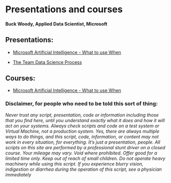 # Presentations and courses 

#### Buck Woody, Applied Data Scientist, Microsoft


## Presentations:

- [Microsoft Artificial Intelligence - What to use When](https://github.com/BuckWoody/presentations/tree/master/ai-whattousewhen)

- [The Team Data Science Process](https://github.com/BuckWoody/presentations/tree/master/tdsp)

## Courses:

- [Microsoft Artificial Intelligence - What to use When](https://github.com/BuckWoody/presentations/tree/master/ai-whattousewhen)

### Disclaimer, for people who need to be told this sort of thing: 

*Never trust any script, presentation, code or information including those that you find here, until you understand exactly what it does and how it will act on your systems. Always check scripts and code on a test system or Virtual Machine, not a production system. Yes, there are always multiple ways to do things, and this script, code, information, or content may not work in every situation, for everything. It’s just a presentation, people. All scripts on this site are performed by a professional stunt driver on a closed course. Your mileage may vary. Void where prohibited. Offer good for a limited time only. Keep out of reach of small children. Do not operate heavy machinery while using this script. If you experience blurry vision, indigestion or diarrhea during the operation of this script, see a physician immediately*
